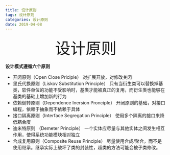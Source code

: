 ```yaml
---
title: 设计原则 
tags: 设计原则
categories: 设计原则
date: 2019-04-08
---
```


<div align='center' ><font size='70'>设计原则</font></div>

**设计模式遵循六个原则**

* 开闭原则（Open Close Priciple）
	对扩展开放，对修改关闭
* 里氏代换原则（Liskov Substitution Principle）
	只有当衍生类可以替换掉基类，软件单位的功能不受影响时，基类才能被真正的复用，而衍生类也能够在基类的基础上增加新的行为
* 依赖倒转原则（Dependence Inersion Pronciple）
	开闭原则的基础，对接口编程，依赖于抽象而不依赖于具体
* 接口隔离原则（Interface Segregation Principle）
	使用多个隔离的接口来降低耦合度
* 迪米特原则 （Demeter Principle）
	一个实体应尽量与其他实体之间发生相互作用，使得系统功能模块相对独立
* 合成复用原则（Composite Reuse Principle）
	尽量使用合成/聚合，而不是使用继承。继承实际上破坏了类的封装性，超类的方法可能会被子类修改。
